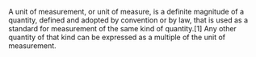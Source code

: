 A unit of measurement, or unit of measure, is a definite magnitude of a quantity, defined and adopted by convention or by law, that is used as a standard for measurement of the same kind of quantity.[1] Any other quantity of that kind can be expressed as a multiple of the unit of measurement.
